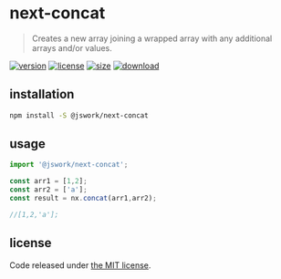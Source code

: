 # next-concat
> Creates a new array joining a wrapped array with any additional arrays and/or values.

[![version][version-image]][version-url]
[![license][license-image]][license-url]
[![size][size-image]][size-url]
[![download][download-image]][download-url]

## installation
```bash
npm install -S @jswork/next-concat
```

## usage
```js
import '@jswork/next-concat';

const arr1 = [1,2];
const arr2 = ['a'];
const result = nx.concat(arr1,arr2);

//[1,2,'a'];
```

## license
Code released under [the MIT license](https://github.com/afeiship/next-concat/blob/master/LICENSE.txt).

[version-image]: https://img.shields.io/npm/v/@jswork/next-concat
[version-url]: https://npmjs.org/package/@jswork/next-concat

[license-image]: https://img.shields.io/npm/l/@jswork/next-concat
[license-url]: https://github.com/afeiship/next-concat/blob/master/LICENSE.txt

[size-image]: https://img.shields.io/bundlephobia/minzip/@jswork/next-concat
[size-url]: https://github.com/afeiship/next-concat/blob/master/dist/next-concat.min.js

[download-image]: https://img.shields.io/npm/dm/@jswork/next-concat
[download-url]: https://www.npmjs.com/package/@jswork/next-concat
